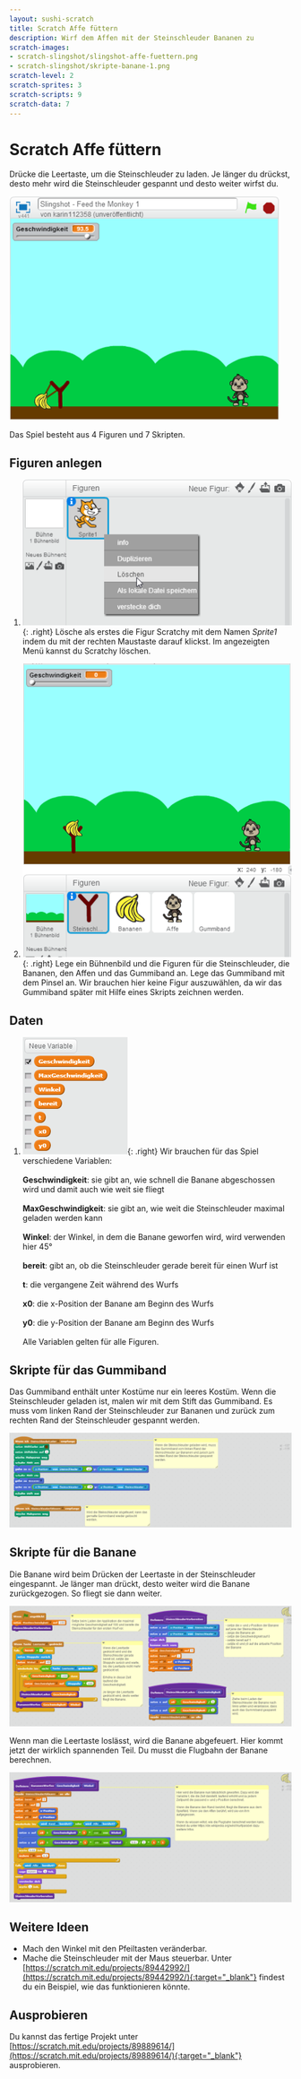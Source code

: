 ```yaml
---
layout: sushi-scratch
title: Scratch Affe füttern
description: Wirf dem Affen mit der Steinschleuder Bananen zu
scratch-images:
- scratch-slingshot/slingshot-affe-fuettern.png
- scratch-slingshot/skripte-banane-1.png
scratch-level: 2
scratch-sprites: 3
scratch-scripts: 9
scratch-data: 7
---
```


# Scratch Affe füttern

Drücke die Leertaste, um die Steinschleuder zu laden. Je länger du drückst, desto mehr wird die Steinschleuder 
gespannt und desto weiter wirfst du.

<p class="center"><img alt="Snake Game" src="scratch-slingshot/slingshot-affe-fuettern.png" /></p>

Das Spiel besteht aus 4 Figuren und 7 Skripten.

## Figuren anlegen

1. ![Figur löschen](scratch-slingshot/figur-loeschen.png){: .right}
Lösche als erstes die Figur Scratchy mit dem Namen *Sprite1* indem du mit der rechten Maustaste darauf klickst. 
Im angezeigten Menü kannst du Scratchy löschen.

1. ![Bühnenbild anlegen](scratch-slingshot/buehne-und-figuren.png){: .right}
Lege ein Bühnenbild und die Figuren für die Steinschleuder, die Bananen, den Affen und das Gummiband an. 
Lege das Gummiband mit dem Pinsel an. Wir brauchen hier keine Figur auszuwählen, da wir das Gummiband später 
mit Hilfe eines Skripts zeichnen werden.

## Daten

1. ![Daten](scratch-slingshot/daten.png){: .right}
Wir brauchen für das Spiel verschiedene Variablen:
<br /><br />**Geschwindigkeit**: sie gibt an, wie schnell die Banane abgeschossen wird und damit auch wie weit sie fliegt
<br /><br />**MaxGeschwindigkeit**: sie gibt an, wie weit die Steinschleuder maximal geladen werden kann
<br /><br />**Winkel**: der Winkel, in dem die Banane geworfen wird, wird verwenden hier 45°
<br /><br />**bereit**: gibt an, ob die Steinschleuder gerade bereit für einen Wurf ist
<br /><br />**t**: die vergangene Zeit während des Wurfs
<br /><br />**x0**: die x-Position der Banane am Beginn des Wurfs
<br /><br />**y0**: die y-Position der Banane am Beginn des Wurfs
<br /><br />Alle Variablen gelten für alle Figuren.

## Skripte für das Gummiband

Das Gummiband enthält unter Kostüme nur ein leeres Kostüm. Wenn die Steinschleuder geladen ist, malen wir mit dem 
Stift das Gummiband. Es muss vom linken Rand der Steinschleuder zur Bananen und zurück zum rechten Rand der Steinschleuder gespannt werden.

![Spiel starten](scratch-slingshot/skripte-gummiband.png)
  
## Skripte für die Banane

Die Banane wird beim Drücken der Leertaste in der Steinschleuder eingespannt. Je länger man drückt, desto 
weiter wird die Banane zurückgezogen. So fliegt sie dann weiter.

![Skripte Stern](scratch-slingshot/skripte-banane-1.png)

Wenn man die Leertaste loslässt, wird die Banane abgefeuert. Hier kommt jetzt der wirklich spannenden Teil. Du 
musst die Flugbahn der Banane berechnen.

![Skripte Stern](scratch-slingshot/skripte-banane-2.png)
	
## Weitere Ideen

* Mach den Winkel mit den Pfeiltasten veränderbar.
* Mache die Steinschleuder mit der Maus steuerbar. Unter [https://scratch.mit.edu/projects/89442992/](https://scratch.mit.edu/projects/89442992/){:target="_blank"} findest 
du ein Beispiel, wie das funktionieren könnte.

## Ausprobieren

Du kannst das fertige Projekt unter [https://scratch.mit.edu/projects/89889614/](https://scratch.mit.edu/projects/89889614/){:target="_blank"} ausprobieren.